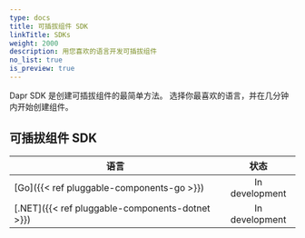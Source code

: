 ```yaml
---
type: docs
title: 可插拔组件 SDK
linkTitle: SDKs
weight: 2000
description: 用您喜欢的语言开发可插拔组件
no_list: true
is_preview: true
---
```


Dapr SDK 是创建可插拔组件的最简单方法。 选择你最喜欢的语言，并在几分钟内开始创建组件。

## 可插拔组件 SDK

| 语言                                                                                                                     |       状态       |
| ---------------------------------------------------------------------------------------------------------------------- | :------------: |
| [Go]({{< ref pluggable-components-go >}})       | In development |
| [.NET]({{< ref pluggable-components-dotnet >}}) | In development |
